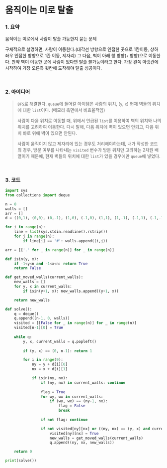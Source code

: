 # 움직이는 미로 탈출

### 1. 요약

움직이는 미로에서 사람이 탈출 가능한지 묻는 문제

구체적으로 설명하면, 사람이 이동한다.(대각선 방향으로 인접한 곳으로 1칸이동, 상하좌우 인접한 방향으로 1칸 이동, 제자리) 그 다음, 벽이 아래 행 방향(`↓` 방향)으로 이동한다. 만약 벽이 이동한 곳에 사람이 있다면 탈출 불가능이라고 한다. 가장 왼쪽 아랫칸에 시작하여 가장 오른측 윗칸에 도착해야 탈출 성공이다.

<br/>

### 2. 아이디어

>`BFS`로 해결한다. `queue`에 들어갈 아이템은 사람의 위치, (`y`, `x`) 현재 벽들의 위치에 대한 `list`이다. (메모리 측면에서 비효율적임)
>
>사람이 다음 위치로 이동할 때, 위에서 언급된 `list`를 이용하여 벽의 위치와 나의 위치를 고려하여 이동한다. 다시 말해, 다음 위치에 벽이 있으면 안되고, 다음 위치 바로 위에 벽이 있으면 안된다.
>
>사람이 움직이지 않고 제자리에 있는 경우도 처리해야하는데, 내가 작성한 코드의 경우, 방문 여부를 나타내는 `visited` 변수가 방문 위치만 고려하는 2차원 배열이기 때문에, 현재 벽들의 위치에 대한 `list`가 있을 경우에만 `queue`에 넣었다.

<br/>

### 3. 코드

```python
import sys
from collections import deque

n = 8
walls = []
arr = []
d = ((0,1), (0,0), (0,-1), (1,0), (-1,0), (1,1), (1,-1), (-1,1), (-1,-1))

for i in range(n):
    line = list(sys.stdin.readline().rstrip())
    for j in range(n):
        if line[j] == '#': walls.append((i,j))

arr = [['.' for _ in range(n)] for _ in range(n)]

def isin(y, x):
    if -1<y<n and -1<x<n: return True
    return False

def get_moved_walls(current_walls):
    new_walls = []
    for y, x in current_walls:
        if isin(y+1, x): new_walls.append((y+1, x))

    return new_walls

def solve():
    q = deque()
    q.append((n-1, 0, walls))
    visited = [[False for _ in range(n)] for _ in range(n)]
    visited[n-1][0] = True
    
    while q:
        y, x, current_walls = q.popleft()
     
        if (y, x) == (0, n-1): return 1

        for i in range(9):
            ny = y + d[i][0]
            nx = x + d[i][1]

            if isin(ny, nx):
                if (ny, nx) in current_walls: continue
              
                flag = True
                for wy, wx in current_walls:
                    if (wy, wx) == (ny-1, nx):
                        flag = False
                        break
                    
                if not flag: continue

                if not visited[ny][nx] or ((ny, nx) == (y, x) and current_walls):
                    visited[ny][nx] = True
                    new_walls = get_moved_walls(current_walls)
                    q.append((ny, nx, new_walls))

    return 0

print(solve())
```

